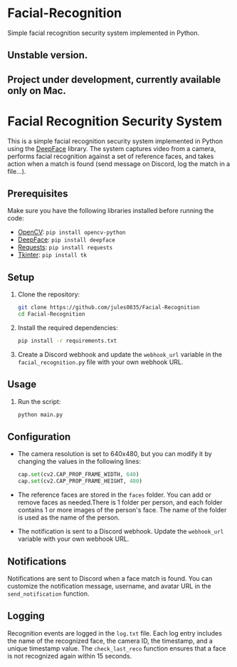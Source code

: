 # Facial-Recognition

Simple facial recognition security system implemented in Python.

## Unstable version.

## Project under development, currently available only on Mac.

# Facial Recognition Security System

This is a simple facial recognition security system implemented in Python using the [DeepFace](https://github.com/serengil/deepface) library. The system captures video from a camera, performs facial recognition against a set of reference faces, and takes action when a match is found (send message on Discord, log the match in a file...).

## Prerequisites

Make sure you have the following libraries installed before running the code:

- [OpenCV](https://pypi.org/project/opencv-python/): `pip install opencv-python`
- [DeepFace](https://pypi.org/project/deepface/): `pip install deepface`
- [Requests](https://pypi.org/project/requests/): `pip install requests`
- [Tkinter](https://docs.python.org/3/library/tkinter.html): `pip install tk`

## Setup

1. Clone the repository:

   ```bash
   git clone https://github.com/jules0835/Facial-Recognition
   cd Facial-Recognition
   ```

2. Install the required dependencies:

   ```bash
   pip install -r requirements.txt
   ```

3. Create a Discord webhook and update the `webhook_url` variable in the `facial_recognition.py` file with your own webhook URL.

## Usage

1. Run the script:

   ```bash
   python main.py
   ```

## Configuration

- The camera resolution is set to 640x480, but you can modify it by changing the values in the following lines:

  ```python
  cap.set(cv2.CAP_PROP_FRAME_WIDTH, 640)
  cap.set(cv2.CAP_PROP_FRAME_HEIGHT, 480)
  ```

- The reference faces are stored in the `faces` folder. You can add or remove faces as needed.There is 1 folder per person, and each folder contains 1 or more images of the person's face. The name of the folder is used as the name of the person.

- The notification is sent to a Discord webhook. Update the `webhook_url` variable with your own webhook URL.

## Notifications

Notifications are sent to Discord when a face match is found. You can customize the notification message, username, and avatar URL in the `send_notification` function.

## Logging

Recognition events are logged in the `log.txt` file. Each log entry includes the name of the recognized face, the camera ID, the timestamp, and a unique timestamp value. The `check_last_reco` function ensures that a face is not recognized again within 15 seconds.
